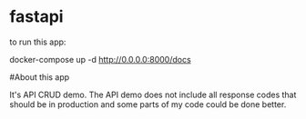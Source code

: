 # fastapi
to run this app:

docker-compose up -d
http://0.0.0.0:8000/docs

#About this app

It's API CRUD demo. The API demo does not include all response codes that should be in production and some parts of my code could be done better.

